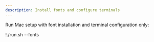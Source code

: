 ```yaml
---
description: Install fonts and configure terminals
---
```


Run Mac setup with font installation and terminal configuration only:

!./run.sh --fonts